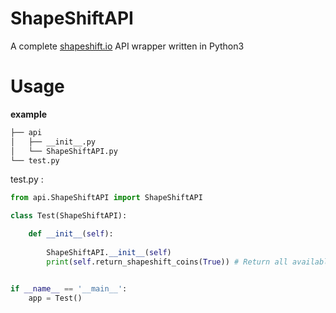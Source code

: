 # ShapeShiftAPI
A complete [shapeshift.io](https://shapeshift.io/) API wrapper written in Python3

# Usage

**example**

```bash
├── api
│   ├── __init__.py
│   └── ShapeShiftAPI.py
└── test.py
 ```
test.py : 

```python
from api.ShapeShiftAPI import ShapeShiftAPI

class Test(ShapeShiftAPI):

	def __init__(self):
	
		ShapeShiftAPI.__init__(self)
		print(self.return_shapeshift_coins(True)) # Return all available ShapeShift coins symbol


if __name__ == '__main__':
	app = Test()
```
